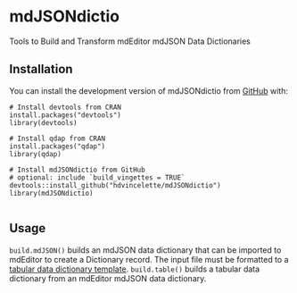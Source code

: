 
# mdJSONdictio

Tools to Build and Transform mdEditor mdJSON Data Dictionaries

## Installation

You can install the development version of mdJSONdictio from [GitHub](https://github.com/) with:

```
# Install devtools from CRAN
install.packages("devtools")
library(devtools)

# Install qdap from CRAN
install.packages("qdap")
library(qdap)

# Install mdJSONdictio from GitHub
# optional: include `build_vingettes = TRUE`
devtools::install_github("hdvincelette/mdJSONdictio")
library(mdJSONdictio)


```

## Usage

```build.mdJSON()``` builds an mdJSON data dictionary that can be imported to mdEditor to create a Dictionary record. The input file must be formatted to a [tabular data dictionary template](https://github.com/hdvincelette/mdJSONdictio/blob/master/inst/templates/build.mdJSON_Dictionary_Template.xlsx?raw=true). ```build.table()``` builds a tabular data dictionary from an mdEditor mdJSON data dictionary.


